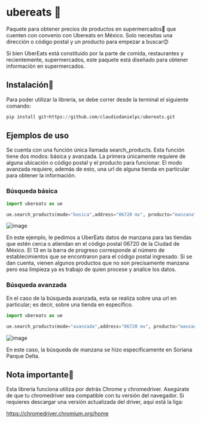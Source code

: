 # ubereats 🛒
 


Paquete para obtener precios de productos en supermercados🛒 que cuenten con convenio con Ubereats en México. Solo necesitas una dirección o código postal y un producto para empezar a buscar😊

Si bien UberEats está constituido por la parte de comida, restaurantes y recientemente, supermercados, este paquete está diseñado para obtener información en supermercados. 

## Instalación🚀

Para poder utilizar la librería, se debe correr desde la terminal el siguiente comando:

```python
pip install git+https://github.com/claudiodanielpc/ubereats.git
```

## Ejemplos de uso

Se cuenta con una función única llamada search_products. Esta función tiene dos modos: básica y avanzada. La primera únicamente requiere de alguna ubicación o código postal y el producto para funcionar. El modo avanzada requiere, además de esto, una url de alguna tienda en particular para obtener la información. 


### Búsqueda básica
```python
import ubereats as ue

ue.search_products(mode="basica",address="06720 mx", producto="manzana")
```


![image](https://github.com/claudiodanielpc/ubereats/assets/61884019/f675b61f-8661-4bab-bc0c-46c176d3ea02)


En este ejemplo, le pedimos a UberEats datos de manzana para las tiendas que estén cerca o atiendan en el código postal 06720 de la Ciudad de México. El 13 en la barra de progreso corresponde al número de establecimientos que se encontraron para el código postal ingresado.
Si se dan cuenta, vienen algunos productos que no son precisamente manzana pero esa limpieza ya es trabajo de quien procese y analice los datos.


### Búsqueda avanzada
En el caso de la búsqueda avanzada, esta se realiza sobre una url en particular; es decir, sobre una tienda en específico.

```python
import ubereats as ue

ue.search_products(mode="avanzada",address="06720 mx", producto="manzana", url="https://www.ubereats.com/store/soriana-hiper-parque-delta/m8xvqtiuU6Ki9rJ56qAhYQ")
```

![image](https://github.com/claudiodanielpc/ubereats/assets/61884019/0a366fb0-5c92-4b66-93f8-a72db99a9e05)

En este caso, la búsqueda de manzana se hizo específicamente en Soriana Parque Delta.



## Nota importante🚨

Esta librería funciona utiliza por detrás Chrome y chromedriver. Asegúrate de que tu chromedriver sea compatible con tu versión del navegador. Si requieres descargar una versión actualizada del driver, aquí está la liga:


https://chromedriver.chromium.org/home

